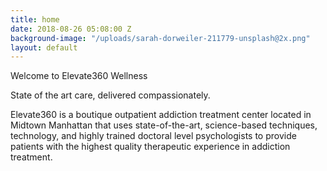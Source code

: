 ```yaml
---
title: home
date: 2018-08-26 05:08:00 Z
background-image: "/uploads/sarah-dorweiler-211779-unsplash@2x.png"
layout: default
---
```


Welcome to Elevate360 Wellness

State of the art care, delivered compassionately.

Elevate360 is a boutique outpatient addiction treatment center located in Midtown Manhattan that uses state-of-the-art, science-based techniques, technology, and highly trained doctoral level psychologists to provide patients with the highest quality therapeutic experience in addiction treatment.